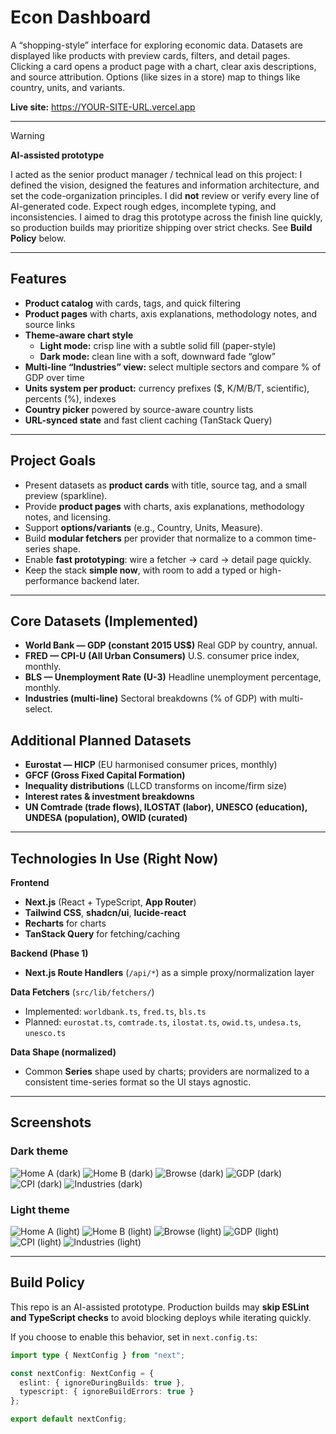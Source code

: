 # Econ Dashboard

A “shopping-style” interface for exploring economic data.
Datasets are displayed like products with preview cards, filters, and detail
pages. Clicking a card opens a product page with a chart, clear axis
descriptions, and source attribution. Options (like sizes in a store) map to
things like country, units, and variants.

**Live site:** https://YOUR-SITE-URL.vercel.app  <!-- replace with your Vercel URL after deploy -->

---

> [!WARNING]
> **AI-assisted prototype**
>
> I acted as the senior product manager / technical lead on this project:
> I defined the vision, designed the features and information architecture,
> and set the code-organization principles. I did **not** review or verify
> every line of AI-generated code. Expect rough edges, incomplete typing,
> and inconsistencies. I aimed to drag this prototype across the
> finish line quickly, so production builds may prioritize shipping over
> strict checks. See **Build Policy** below.


---

## Features

* **Product catalog** with cards, tags, and quick filtering
* **Product pages** with charts, axis explanations, methodology notes, and
  source links
* **Theme-aware chart style**
  * **Light mode:** crisp line with a subtle solid fill (paper-style)
  * **Dark mode:** clean line with a soft, downward fade “glow”
* **Multi-line “Industries” view:** select multiple sectors and compare % of
  GDP over time
* **Units system per product:** currency prefixes ($, K/M/B/T, scientific),
  percents (%), indexes
* **Country picker** powered by source-aware country lists
* **URL-synced state** and fast client caching (TanStack Query)

---

## Project Goals

* Present datasets as **product cards** with title, source tag, and a small
  preview (sparkline).
* Provide **product pages** with charts, axis explanations, methodology notes,
  and licensing.
* Support **options/variants** (e.g., Country, Units, Measure).
* Build **modular fetchers** per provider that normalize to a common
  time-series shape.
* Enable **fast prototyping**: wire a fetcher → card → detail page quickly.
* Keep the stack **simple now**, with room to add a typed or
  high-performance backend later.

---

## Core Datasets (Implemented)

* **World Bank — GDP (constant 2015 US$)**
  Real GDP by country, annual.
* **FRED — CPI-U (All Urban Consumers)**
  U.S. consumer price index, monthly.
* **BLS — Unemployment Rate (U-3)**
  Headline unemployment percentage, monthly.
* **Industries (multi-line)**
  Sectoral breakdowns (% of GDP) with multi-select.

## Additional Planned Datasets

* **Eurostat — HICP** (EU harmonised consumer prices, monthly)
* **GFCF (Gross Fixed Capital Formation)**
* **Inequality distributions** (LLCD transforms on income/firm size)
* **Interest rates & investment breakdowns**
* **UN Comtrade (trade flows), ILOSTAT (labor), UNESCO (education), UNDESA
  (population), OWID (curated)**

---

## Technologies In Use (Right Now)

**Frontend**
* **Next.js** (React + TypeScript, **App Router**)
* **Tailwind CSS**, **shadcn/ui**, **lucide-react**
* **Recharts** for charts
* **TanStack Query** for fetching/caching

**Backend (Phase 1)**
* **Next.js Route Handlers** (`/api/*`) as a simple proxy/normalization layer

**Data Fetchers** (`src/lib/fetchers/`)
* Implemented: `worldbank.ts`, `fred.ts`, `bls.ts`
* Planned: `eurostat.ts`, `comtrade.ts`, `ilostat.ts`, `owid.ts`, `undesa.ts`,
  `unesco.ts`

**Data Shape (normalized)**
* Common **Series** shape used by charts; providers are normalized to a
  consistent time-series format so the UI stays agnostic.

---

## Screenshots

### Dark theme
![Home A (dark)](docs/dark/01-home-hero-a.png)
![Home B (dark)](docs/dark/02-home-hero-b.png)
![Browse (dark)](docs/dark/03-browse-grid.png)
![GDP (dark)](docs/dark/04-dataset-gdp.png)
![CPI (dark)](docs/dark/05-dataset-cpi.png)
![Industries (dark)](docs/dark/06-industries-multiline.png)

### Light theme
![Home A (light)](docs/light/01-home-hero-a.png)
![Home B (light)](docs/light/02-home-hero-b.png)
![Browse (light)](docs/light/03-browse-grid.png)
![GDP (light)](docs/light/04-dataset-gdp.png)
![CPI (light)](docs/light/05-dataset-cpi.png)
![Industries (light)](docs/light/06-industries-multiline.png)

---

## Build Policy

This repo is an AI-assisted prototype. Production builds may **skip ESLint and
TypeScript checks** to avoid blocking deploys while iterating quickly.

If you choose to enable this behavior, set in `next.config.ts`:

```ts
import type { NextConfig } from "next";

const nextConfig: NextConfig = {
  eslint: { ignoreDuringBuilds: true },
  typescript: { ignoreBuildErrors: true }
};

export default nextConfig;
```

